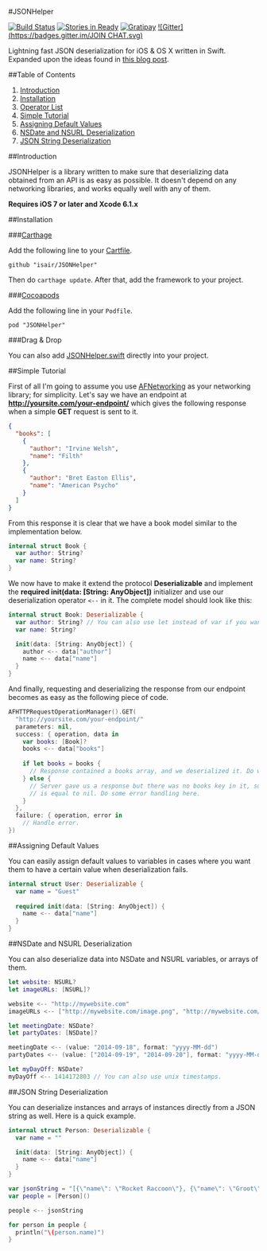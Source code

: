 
#JSONHelper

[![Build Status](https://travis-ci.org/isair/JSONHelper.svg?branch=master)](https://travis-ci.org/isair/JSONHelper)
[![Stories in Ready](https://badge.waffle.io/isair/JSONHelper.png?label=ready&title=Ready)](https://waffle.io/isair/JSONHelper)
[![Gratipay](https://img.shields.io/gratipay/bsencan91.svg)](https://gratipay.com/bsencan91/)
[![Gitter](https://badges.gitter.im/JOIN CHAT.svg)](https://gitter.im/isair/JSONHelper?utm_source=badge&utm_medium=badge&utm_campaign=pr-badge&utm_content=badge)

Lightning fast JSON deserialization for iOS &amp; OS X written in Swift. Expanded upon the ideas found in [this blog post](http://robots.thoughtbot.com/efficient-json-in-swift-with-functional-concepts-and-generics).

##Table of Contents

1. [Introduction](#introduction)
2. [Installation](#installation)
3. [Operator List](#operator-list)
4. [Simple Tutorial](#simple-tutorial)
5. [Assigning Default Values](#assigning-default-values)
6. [NSDate and NSURL Deserialization](#nsdate-and-nsurl-deserialization)
7. [JSON String Deserialization](#json-string-deserialization)

##Introduction

JSONHelper is a library written to make sure that deserializing data obtained from an API is as easy as possible. It doesn't depend on any networking libraries, and works equally well with any of them.

__Requires iOS 7 or later and Xcode 6.1.x__

##Installation

###[Carthage](https://github.com/Carthage/Carthage#installing-carthage)

Add the following line to your [Cartfile](https://github.com/Carthage/Carthage/blob/master/Documentation/Artifacts.md#cartfile).

```
github "isair/JSONHelper"
```

Then do `carthage update`. After that, add the framework to your project.

###[Cocoapods](https://github.com/CocoaPods/CocoaPods)

Add the following line in your `Podfile`.

```
pod "JSONHelper"
```	

###Drag & Drop

You can also add [JSONHelper.swift](https://raw.githubusercontent.com/isair/JSONHelper/master/JSONHelper/JSONHelper.swift) directly into your project.

##Simple Tutorial

First of all I'm going to assume you use [AFNetworking](https://github.com/AFNetworking/AFNetworking) as your networking library; for simplicity. Let's say we have an endpoint at __http://yoursite.com/your-endpoint/__ which gives the following response when a simple __GET__ request is sent to it.

```json
{
  "books": [
    {
      "author": "Irvine Welsh",
      "name": "Filth"
    },
    {
      "author": "Bret Easton Ellis",
      "name": "American Psycho"
    }
  ]
}
```

From this response it is clear that we have a book model similar to the implementation below.

```swift
internal struct Book {
  var author: String?
  var name: String?
}
```

We now have to make it extend the protocol __Deserializable__ and implement the __required init(data: [String: AnyObject])__ initializer and use our deserialization operator `<--` in it. The complete model should look like this:

```swift
internal struct Book: Deserializable {
  var author: String? // You can also use let instead of var if you want.
  var name: String?

  init(data: [String: AnyObject]) {
    author <-- data["author"]
    name <-- data["name"]
  }
}
```

And finally, requesting and deserializing the response from our endpoint becomes as easy as the following piece of code.

```swift
AFHTTPRequestOperationManager().GET(
  "http://yoursite.com/your-endpoint/"
  parameters: nil,
  success: { operation, data in
    var books: [Book]?
    books <-- data["books"]
    
    if let books = books {
      // Response contained a books array, and we deserialized it. Do what you want here.
    } else {
      // Server gave us a response but there was no books key in it, so the books variable
      // is equal to nil. Do some error handling here.
    }
  },
  failure: { operation, error in
    // Handle error.
})
```

##Assigning Default Values

You can easily assign default values to variables in cases where you want them to have a certain value when deserialization fails.

````swift
internal struct User: Deserializable {
  var name = "Guest"
  
  required init(data: [String: AnyObject]) {
    name <-- data["name"]
  }
}
````

##NSDate and NSURL Deserialization

You can also deserialize data into NSDate and NSURL variables, or arrays of them.

````swift
let website: NSURL?
let imageURLs: [NSURL]?

website <-- "http://mywebsite.com"
imageURLs <-- ["http://mywebsite.com/image.png", "http://mywebsite.com/anotherImage.png"]
````

````swift
let meetingDate: NSDate?
let partyDates: [NSDate]?

meetingDate <-- (value: "2014-09-18", format: "yyyy-MM-dd")
partyDates <-- (value: ["2014-09-19", "2014-09-20"], format: "yyyy-MM-dd")

let myDayOff: NSDate?
myDayOff <-- 1414172803 // You can also use unix timestamps.
````

##JSON String Deserialization

You can deserialize instances and arrays of instances directly from a JSON string as well. Here is a quick example.

````swift
internal struct Person: Deserializable {
  var name = ""

  init(data: [String: AnyObject]) {
    name <-- data["name"]
  }
}

var jsonString = "[{\"name\": \"Rocket Raccoon\"}, {\"name\": \"Groot\"}]"
var people = [Person]()

people <-- jsonString

for person in people {
  println("\(person.name)")
}
````
